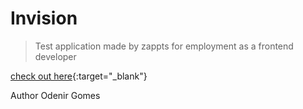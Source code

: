 # Invision

> Test application made by zappts for employment as a frontend developer

[check out here](https://invision-og.netlify.app/auth){:target="\_blank"}

Author Odenir Gomes
